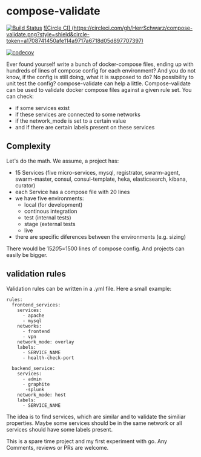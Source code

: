# compose-validate

[![Build Status](https://travis-ci.org/HerrSchwarz/compose-validate.svg?branch=develop)](https://travis-ci.org/HerrSchwarz/compose-validate) [![Circle CI] (https://circleci.com/gh/HerrSchwarz/compose-validate.png?style=shield&circle-token=a1708741450afe114a9717a6718d05d897707397)](https://circleci.com/gh/HerrSchwarz/compose-validate)

[![codecov](https://codecov.io/gh/HerrSchwarz/compose-validate/branch/develop/graph/badge.svg)](https://codecov.io/gh/HerrSchwarz/compose-validate)

Ever found yourself write a bunch of docker-compose files, ending up with hundreds of lines of compose config for each environment? And you do not know, if the config is still doing, what it is supposed to do? No possibility to unit test the config? compose-validate can help a little. Compose-validate can be used to validate docker compose files against a given rule set. You can check:

- if some services exist
- if these services are connected to some networks
- if the network_mode is set to a certain value
- and if there are certain labels present on these services 

## Complexity

Let's do the math. We assume, a project has:

- 15 Services (five micro-services, mysql, registrator, swarm-agent, swarm-master, consul, consul-template, heka, elasticsearch, kibana, curator)
- each Service has a compose file with 20 lines
- we have five environments:
  - local (for development)
  - continous integration
  - test (internal tests)
  - stage (external tests
  - live
- there are specific diferences between the environments (e.g. sizing)

There would be 15*20*5=1500 lines of compose config. And projects can easily be bigger.

## validation rules

Validation rules can be written in a .yml file. Here a small example:

```
rules:
  frontend_services:
    services:
      - apache
      - mysql
    networks:
      - frontend
      - vpn
    network_mode: overlay
    labels:
      - SERVICE_NAME
      - health-check-port
  
  backend_service:
    services:
      - admin
      - graphite
       -splunk
    network_mode: host
    labels:
      - SERVICE_NAME
```

The idea is to find services, which are similar and to validate the similiar properties. Maybe some services should be in the same network or all services should have some labels present.

This is a spare time project and my first experiment with go. Any Comments, reviews or PRs are welcome.
